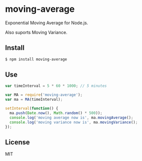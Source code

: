 # moving-average

Exponential Moving Average for Node.js.

Also suports Moving Variance.

## Install

```bash
$ npm install moving-average
```

## Use

```javascript
var timeInterval = 5 * 60 * 1000; // 5 minutes

var MA = require('moving-average');
var ma = MA(timeInterval);

setInterval(function() {
  ma.push(Date.now(), Math.random() * 500));
  console.log('moving average now is', ma.movingAverage();
  console.log('moving variance now is', ma.movingVariance();
});
```

## License

MIT